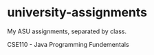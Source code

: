 # university-assignments
My ASU assignments, separated by class.

CSE110 -    Java Programming Fundementals

